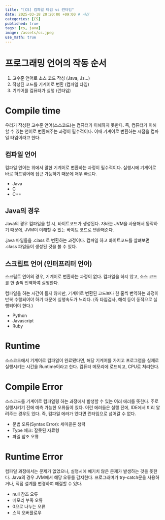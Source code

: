 ```yaml
---
title: "[CS] 컴파일 타임 vs 런타임"
date: 2025-03-18 20:20:00 +09:00 # 시간
categories: [CS]
published: true
tags: [cs, java]
image: /assets/cs.jpeg 
use_math: true
---  
```


# 프로그래밍 언어의 작동 순서

1. 고수준 언어로 소스 코드 작성 (Java, Js…)
2. 작성된 코드를 기계어로 변환 (컴파일 타임)
3. 기계어를 컴퓨터가 실행 (런타임)

# Compile time

우리가 작성한 고수준 언어(소스코드)는 컴퓨터가 이해하지 못한다. 즉, 컴퓨터가 이해할 수 있는 언어로 변환해주는 과정이 필수적이다. 이때 기계어로 변환하는 시점을 컴파일 타임이라고 한다.

## 컴파일 언어

컴파일 언어는 위에서 말한 기계어로 변환하는 과정이 필수적이다. 실행시에 기계어로 바로 하드웨어에 접근 가능하기 때문에 매우 빠르다.

- Java
- C
- C++

## Java의 경우

Java의 경우 컴파일을 할 시, 바이트코드가 생성된다. 자바는 JVM을 사용해서 동작하기 때문에, JVM이 이해할 수 있는 바이트 코드로 변환해준다.

.java 파일들을 .class 로 변환하는 과정이다. 컴파일 하고 바이트코드를 살펴보면 .class 파일들이 생성된 것을 볼 수 있다.

## 스크립트 언어 (인터프리터 언어)

스크립트 언어의 경우, 기계어로 변환하는 과정이 없다. 컴파일을 하지 않고, 소스 코드를 한 줄씩 번역하여 실행한다.

컴파일을 하는 시간이 들지 않지만, 기계어로 변환된 코드보다 한 줄씩 번역하는 과정이 반복 수행되어야 하기 때문에 실행속도가 느리다. (즉 타임검사, 해석 등이 동적으로 실행되어야 한다.)

- Python
- Javascript
- Ruby

# Runtime

소스코드에서 기계어로 컴파일이 완료됐다면, 해당 기계어를 가지고 프로그램을 실제로 실행시키는 시간을 Runtime이라고 한다. 컴퓨터 메모리에 로드되고, CPU로 처리한다.

# Compile Error

소스코드를 기계어로 컴파일링 하는 과정에서 발생할 수 있는 여러 에러를 뜻한다. 주로 실행시키기 전에 예측 가능한 오류들이 있다. 이런 에러들은 실행 전에, IDE에서 미리 알려주는 경우도 있다. 즉, 컴파일 에러가 있다면 런타임으로 넘어갈 수 없다.

- 문법 오류(Syntax Error): 세미콜론 생략
- Type 체크: 잘못된 자료형
- 파일 참조 오류

# Runtime Error

컴파일 과정에서는 문제가 없었으나, 실행시에 예기치 않은 문제가 발생하는 것을 뜻한다.  Java의 경우 JVM에서 해당 오류를 감지한다. 프로그래머가 try-catch문을 사용하거나, 직접 설계를 변경하여 해결할 수 있다.

- null 참조 오류
- 메모리 부족 오류
- 0으로 나누는 오류
- 스택 오버플로우